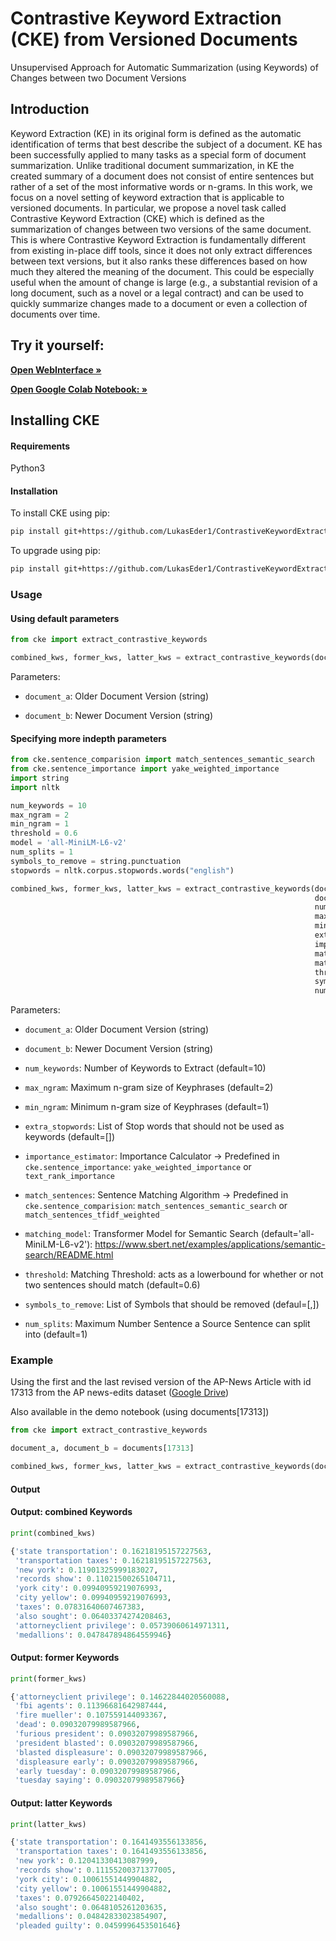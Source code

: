 # Contrastive Keyword Extraction (CKE) from Versioned Documents

Unsupervised Approach for Automatic Summarization (using Keywords) of Changes between two Document Versions 

## Introduction

Keyword Extraction (KE) in its original form is defined as the automatic identification of terms that best describe the subject of a
document. KE has been successfully applied to many tasks as a
special form of document summarization. Unlike traditional
document summarization, in KE the created summary of a document does not consist of entire sentences but rather of a set of the
most informative words or n-grams. In this work, we focus on a
novel setting of keyword extraction that is applicable to versioned
documents. In particular, we propose a novel task called Contrastive
Keyword Extraction (CKE) which is defined as the summarization of
changes between two versions of the same document. This is where
Contrastive Keyword Extraction is fundamentally different from existing in-place diff tools, since it does not only extract differences
between text versions, but it also ranks these differences based on
how much they altered the meaning of the document. This could
be especially useful when the amount of change is large (e.g., a
substantial revision of a long document, such as a novel or a legal
contract) and can be used to quickly summarize changes made to a
document or even a collection of documents over time.

## Try it yourself:
<a href="https://contrastive-keyword-extraction.streamlit.app"><strong>Open WebInterface »</strong></a>

<a href="https://colab.research.google.com/github/LukasEder1/ContrastiveKeywordExtraction/blob/main/demo/CKE-demo.ipynb"><strong>Open Google Colab Notebook: »</strong></a>



## Installing CKE

#### Requirements

Python3

#### Installation

To install CKE using pip:

``` bash
pip install git+https://github.com/LukasEder1/ContrastiveKeywordExtraction
```

To upgrade using pip:

``` bash
pip install git+https://github.com/LukasEder1/ContrastiveKeywordExtraction –-upgrade
```

### Usage 

#### Using default parameters

``` python
from cke import extract_contrastive_keywords

combined_kws, former_kws, latter_kws = extract_contrastive_keywords(document_a, document_b)
```

Parameters:

  * ``document_a``: Older Document Version (string)
  
  * ``document_b``: Newer Document Version (string)

#### Specifying more indepth parameters
```python
from cke.sentence_comparision import match_sentences_semantic_search
from cke.sentence_importance import yake_weighted_importance
import string
import nltk

num_keywords = 10
max_ngram = 2
min_ngram = 1
threshold = 0.6
model = 'all-MiniLM-L6-v2'
num_splits = 1
symbols_to_remove = string.punctuation
stopwords = nltk.corpus.stopwords.words("english")

combined_kws, former_kws, latter_kws = extract_contrastive_keywords(document_a,
                                                                    document_b,
                                                                    num_keywords
                                                                    max_ngram=max_ngram,
                                                                    min_ngram=min_ngram,
                                                                    extra_stopwords=stopwords,
                                                                    importance_estimator= yake_weighted_importance,
                                                                    match_sentences=match_sentences_semantic_search,
                                                                    matching_model=model,
                                                                    threshold=threshold,
                                                                    symbols_to_remove=string.punctuation,
                                                                    num_splits=num_splits)

```

Parameters:
* ``document_a``: Older Document Version (string)

* ``document_b``: Newer Document Version (string)

* ``num_keywords``: Number of Keywords to Extract (default=10)

* ``max_ngram``: Maximum n-gram size of Keyphrases (default=2)

* ``min_ngram``: Minimum n-gram size of Keyphrases (default=1)

* ``extra_stopwords``: List of Stop words that should not be used as keywords (default=[])

* ``importance_estimator``: Importance Calculator -> Predefined in ``cke.sentence_importance``: ``yake_weighted_importance`` or ``text_rank_importance``

* ``match_sentences``: Sentence Matching Algorithm -> Predefined in ``cke.sentence_comparision``: ``match_sentences_semantic_search`` or ``match_sentences_tfidf_weighted``

* ``matching_model``: Transformer Model for Semantic Search (default='all-MiniLM-L6-v2'): https://www.sbert.net/examples/applications/semantic-search/README.html

* ``threshold``:  Matching Threshold: acts as a lowerbound for whether or not two sentences should match (default=0.6)

* ``symbols_to_remove``: List of Symbols that should be removed (defaul=[,])

* ``num_splits``: Maximum Number Sentence a Source Sentence can split into (default=1)

### Example
Using the first and the last revised version of the AP-News Article with id 17313 from the AP news-edits dataset ([Google Drive](https://drive.google.com/drive/folders/17a5S3liA0C91XbgnMBUQBo-NVb22Z9xf?usp=sharing))

Also available in the demo notebook (using documents[17313])

```python
from cke import extract_contrastive_keywords

document_a, document_b = documents[17313]

combined_kws, former_kws, latter_kws = extract_contrastive_keywords(document_a, document_b, num_keywords=10, max_ngram=2)
```

#### Output

#### Output: combined Keywords
```python
print(combined_kws)
```

```python
{'state transportation': 0.16218195157227563,
 'transportation taxes': 0.16218195157227563,
 'new york': 0.11901325999183027,
 'records show': 0.11021500265104711,
 'york city': 0.09940959219076993,
 'city yellow': 0.09940959219076993,
 'taxes': 0.07831640607467383,
 'also sought': 0.06403374274208463,
 'attorneyclient privilege': 0.05739060614971311,
 'medallions': 0.047847894864559946}
```

#### Output: former Keywords
```python
print(former_kws)
```

```python
{'attorneyclient privilege': 0.14622844020560088,
 'fbi agents': 0.11396681642987444,
 'fire mueller': 0.107559144093367,
 'dead': 0.09032079989587966,
 'furious president': 0.09032079989587966,
 'president blasted': 0.09032079989587966,
 'blasted displeasure': 0.09032079989587966,
 'displeasure early': 0.09032079989587966,
 'early tuesday': 0.09032079989587966,
 'tuesday saying': 0.09032079989587966}
```

#### Output: latter Keywords
```python
print(latter_kws)
```

```python
{'state transportation': 0.1641493556133856,
 'transportation taxes': 0.1641493556133856,
 'new york': 0.12041330413087999,
 'records show': 0.11155200371377005,
 'york city': 0.10061551449904882,
 'city yellow': 0.10061551449904882,
 'taxes': 0.07926645022140402,
 'also sought': 0.0648105261203635,
 'medallions': 0.04842833023854907,
 'pleaded guilty': 0.0459996453501646}
```


